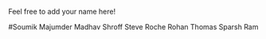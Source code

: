 
Feel free to add your name here!

#Soumik Majumder 
Madhav Shroff
Steve Roche
Rohan Thomas
Sparsh
Ram
